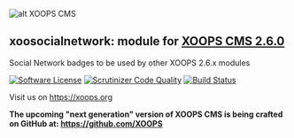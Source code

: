 ![alt XOOPS CMS](https://xoops.org/images/logoXoops4GithubRepository.png)
## xoosocialnetwork: module for [XOOPS CMS 2.6.0](https://github.com/XOOPS/XoopsCore)

Social Network badges to be used by other XOOPS 2.6.x modules

[![Software License](https://img.shields.io/badge/license-GPL-brightgreen.svg?style=flat)](LICENSE) 
[![Scrutinizer Code Quality](https://scrutinizer-ci.com/g/mambax7/xoosocialnetwork/badges/quality-score.png?b=master)](https://scrutinizer-ci.com/g/mambax7/xoosocialnetwork/?branch=master)
[![Build Status](https://scrutinizer-ci.com/g/mambax7/xoosocialnetwork/badges/build.png?b=master)](https://scrutinizer-ci.com/g/mambax7/xoosocialnetwork/build-status/master)

Visit us on https://xoops.org

**The upcoming "next generation" version of XOOPS CMS is being crafted on GitHub at: https://github.com/XOOPS**
